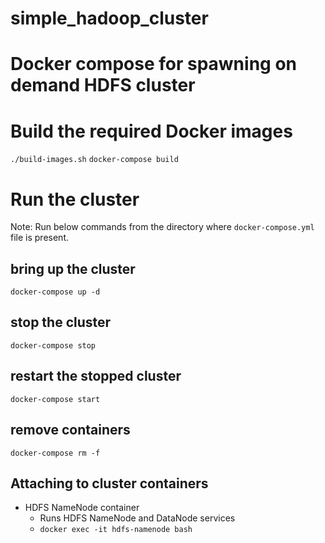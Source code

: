 # simple_hadoop_cluster

# Docker compose for spawning on demand HDFS cluster

# Build the required Docker images
`./build-images.sh`
`docker-compose build`

# Run the cluster
Note: Run below commands from the directory where `docker-compose.yml` file is present.
## bring up the cluster
`docker-compose up -d`
## stop the cluster
`docker-compose stop`
## restart the stopped cluster
`docker-compose start`
## remove containers
`docker-compose rm -f`


## Attaching to cluster containers
  - HDFS NameNode container
    * Runs HDFS NameNode and DataNode services
    * `docker exec -it hdfs-namenode bash`
